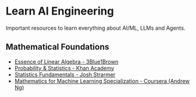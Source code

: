 # Learn AI Engineering

Important resources to learn everything about AI/ML, LLMs and Agents.

## Mathematical Foundations
- [Essence of Linear Algebra - 3Blue1Brown](https://www.youtube.com/playlist?list=PLZHQObOWTQDPD3MizzM2xVFitgF8hE_ab)
- [Probability & Statistics - Khan Academy](https://www.khanacademy.org/math/statistics-probability)
- [Statistics Fundamentals - Josh Strarmer](https://www.youtube.com/playlist?list=PLblh5JKOoLUK0FLuzwntyYI10UQFUhsY9)
- [Mathematics for Machine Learning Specialization - Coursera (Andrew Ng)](https://www.coursera.org/specializations/mathematics-machine-learning)